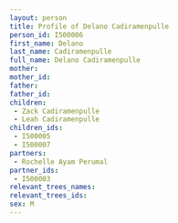 ```yaml
---
layout: person
title: Profile of Delano Cadiramenpulle
person_id: I500006
first_name: Delano
last_name: Cadiramenpulle
full_name: Delano Cadiramenpulle
mother: 
mother_id: 
father: 
father_id: 
children:
 - Zack Cadiramenpulle
 - Leah Cadiramenpulle
children_ids:
 - I500005
 - I500007
partners:
 - Rochelle Ayam Perumal
partner_ids:
 - I500003
relevant_trees_names:
relevant_trees_ids:
sex: M
---
```



